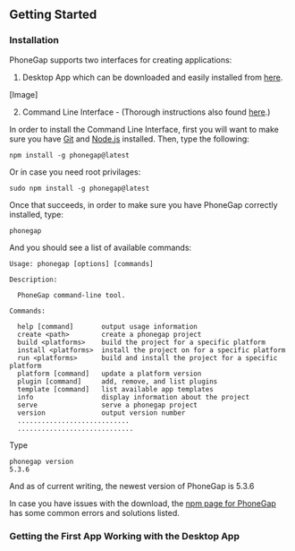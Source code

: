 ## Getting Started

### Installation

PhoneGap supports two interfaces for creating applications:

1. Desktop App which can be downloaded and easily installed from [here](http://docs.phonegap.com/getting-started/1-install-phonegap/desktop/).

[Image]

2. Command Line Interface - (Thorough instructions also found [here](http://docs.phonegap.com/getting-started/1-install-phonegap/cli).)

In order to install the Command Line Interface, first you will want to make sure you have [Git](https://git-scm.com) and [Node.js](https://nodejs.org/en/) installed. Then, type the following:

```
npm install -g phonegap@latest
```

Or in case you need root privilages:

```
sudo npm install -g phonegap@latest
```

Once that succeeds, in order to make sure you have PhoneGap correctly installed, type:

```
phonegap
```

And you should see a list of available commands:

```
Usage: phonegap [options] [commands]

Description:

  PhoneGap command-line tool.

Commands:

  help [command]       output usage information
  create <path>        create a phonegap project
  build <platforms>    build the project for a specific platform
  install <platforms>  install the project on for a specific platform
  run <platforms>      build and install the project for a specific platform
  platform [command]   update a platform version
  plugin [command]     add, remove, and list plugins
  template [command]   list available app templates
  info                 display information about the project
  serve                serve a phonegap project
  version              output version number
  ............................
  .............................
```

Type 

```
phonegap version
5.3.6
```

And as of current writing, the newest version of PhoneGap is 5.3.6

In case you have issues with the download, the [npm page for PhoneGap](https://www.npmjs.com/package/phonegap) has some common errors and solutions listed.

### Getting the First App Working with the Desktop App
